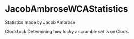 # JacobAmbroseWCAStatistics

Statistics made by Jacob Ambrose

ClockLuck
	Determining how lucky a scramble set is on Clock.
